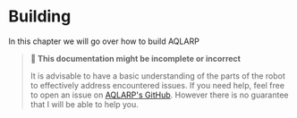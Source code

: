 # Building
In this chapter we will go over how to build AQLARP

> **🚨 This documentation might be incomplete or incorrect**
>
> It is advisable to have a basic understanding of the parts of the robot to effectively address encountered issues. If you need help, feel free to open an issue on [AQLARP's GitHub](https://github.com/DeDiamondPro/AQLARP). However there is no guarantee that I will be able to help you.
